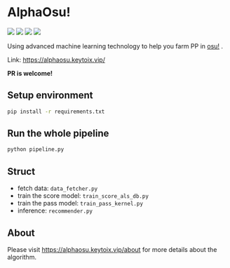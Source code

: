 # AlphaOsu!

[![](https://img.shields.io/endpoint?color=blue&url=https%3A%2F%2Falphaosu.keytoix.vip%2Fapi%2Fstatistics%3Ftype%3Duser)](https://alphaosu.keytoix.vip/)
[![](https://img.shields.io/endpoint?color=orange&url=https%3A%2F%2Falphaosu.keytoix.vip%2Fapi%2Fstatistics%3Ftype%3Drecommend)](https://alphaosu.keytoix.vip/)
[![](https://img.shields.io/endpoint?color=green&url=https%3A%2F%2Falphaosu.keytoix.vip%2Fapi%2Fstatistics%3Ftype%3Dusage)](https://alphaosu.keytoix.vip/)
[![](https://img.shields.io/discord/1021343109398937610?label=discord&logo=discord&style=social)](https://discord.gg/H5VzJxeK4F)

Using advanced machine learning technology to help you farm PP in [osu!](https://osu.ppy.sh/) .


Link: https://alphaosu.keytoix.vip/

**PR is welcome!**


## Setup environment

```bash
pip install -r requirements.txt
```

## Run the whole pipeline

```bash
python pipeline.py
```

## Struct

- fetch data: `data_fetcher.py`
- train the score model: `train_score_als_db.py`
- train the pass model: `train_pass_kernel.py`
- inference: `recommender.py`


## About

Please visit https://alphaosu.keytoix.vip/about for more details about the algorithm.
